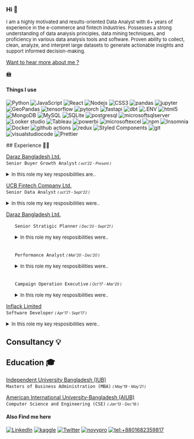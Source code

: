 
### Hi 👋

<font size = "2.7
"><p>I am a highly motivated and results-oriented Data Analyst with 6+ years of experience in the e-commerce and fintech industries.
Possesses a strong understanding of data analysis principles, data mining techniques, and proficiency in various data
analysis tools and software. Proven ability to collect, clean, analyze, and interpret large datasets to generate actionable
insights and support informed decision-making.
</p></font>

<a alt ="salmansrizon2016@gmail.com" href="mailto:salmansrizon2016@gmail.com">Want to hear more about me ?</a>

[🖨️](https://drive.google.com/file/d/1UTi9Kx_bqog8-tmKuz0RzQ0HWkrW7UFG/view?usp=sharing "Download Resume Here")


<h4>Things I use</h4>
<p>
 <img alt="Python" src="https://img.shields.io/badge/-python-3776AB?style=flat-square&logo=python&logoColor=white" /> 
 <img alt="JavaScript" src="https://img.shields.io/badge/-javaScript-F7DF1E?style=flat-square&logo=javaScript&logoColor=black" />
  <img alt="React" src="https://img.shields.io/badge/-React-45b8d8?style=flat-square&logo=react&logoColor=white" />
  <img alt="Nodejs" src="https://img.shields.io/badge/-Nodejs-43853d?style=flat-square&logo=Node.js&logoColor=white" />
   <img alt="CSS3" src="https://img.shields.io/badge/-CSS3-1572B6?style=flat-square&logo=CSS3&logoColor=white" />
   <img alt="pandas" src="https://img.shields.io/badge/-pandas-150458?style=flat-square&logo=pandas&logoColor=white" />
   <img alt="jupyter" src="https://img.shields.io/badge/-jupyter-F37626?style=flat-square&logo=jupyter&logoColor=white" />
    <img alt="GeoPandas" src="https://img.shields.io/badge/-GeoPandas-139C5A?style=flat-square&logo=GeoPandas&logoColor=white" />
    <img alt="tensorflow" src="https://img.shields.io/badge/-tensorflow-FF6F00?style=flat-square&logo=tensorflow&logoColor=white" />
    <img alt="pytorch" src="https://img.shields.io/badge/-pytorch-EE4C2C?style=flat-square&logo=pytorch&logoColor=white" />
     <img alt="fastapi" src="https://img.shields.io/badge/-fastapi-009688?style=flat-square&logo=fastapi&logoColor=white" />
    <img alt="dbt" src="https://img.shields.io/badge/-dbt-FF694B?style=flat-square&logo=dbt&logoColor=white" />
    <img alt=".ENV" src="https://img.shields.io/badge/-.ENV-ECD53F?style=flat-square&logo=.ENV&logoColor=black" /> 
  <img alt="html5" src="https://img.shields.io/badge/-HTML5-E34F26?style=flat-square&logo=html5&logoColor=white" />
  <img alt="MongoDB" src="https://img.shields.io/badge/-MongoDB-13aa52?style=flat-square&logo=mongodb&logoColor=white" />
  <img alt="MySQL" src="https://img.shields.io/badge/-MySQL-4479A1?style=flat-square&logo=MySQL&logoColor=white" />
  <img alt="SQLite" src="https://img.shields.io/badge/-SQLite-003B57?style=flat-square&logo=SQLite&logoColor=white" />
  <img alt="postgresql" src="https://img.shields.io/badge/-postgresql-4169E1?style=flat-square&logo=postgresql&logoColor=white" />
  <img alt="microsoftsqlserver" src="https://img.shields.io/badge/-microsoftsqlserver-CC2927?style=flat-square&logo=microsoftsqlserver&logoColor=white" />
  <img alt="Looker studio" src="https://img.shields.io/badge/-Looker-4285F4?style=flat-square&logo=Looker&logoColor=white" />
  <img alt="Tableau" src="https://img.shields.io/badge/-Tableau-E97627?style=flat-square&logo=Tableau&logoColor=white" />
  <img alt="powerbi" src="https://img.shields.io/badge/-powerbi-F2C811?style=flat-square&logo=powerbi&logoColor=black" />
    <img alt="microsoftexcel" src="https://img.shields.io/badge/-microsoftexcel-217346?style=flat-square&logo=microsoftexcel&logoColor=white" />
  <img alt="npm" src="https://img.shields.io/badge/-NPM-CB3837?style=flat-square&logo=npm&logoColor=white" />
  <img alt="Insomnia" src="https://img.shields.io/badge/-Insomnia-5849BE?style=flat-square&logo=insomnia&logoColor=white" />
<img alt="Docker" src="https://img.shields.io/badge/-Docker-46a2f1?style=flat-square&logo=docker&logoColor=white" />
  <img alt="github actions" src="https://img.shields.io/badge/-Github_Actions-2088FF?style=flat-square&logo=github-actions&logoColor=white" />
  <img alt="redux" src="https://img.shields.io/badge/-Redux-764ABC?style=flat-square&logo=redux&logoColor=white" />
  <img alt="Styled Components" src="https://img.shields.io/badge/-Styled_Components-db7092?style=flat-square&logo=styled-components&logoColor=white" />
  <img alt="git" src="https://img.shields.io/badge/-Git-F05032?style=flat-square&logo=git&logoColor=white" />
   <img alt="visualstudiocode" src="https://img.shields.io/badge/-visualstudiocode-007ACC?style=flat-square&logo=visualstudiocode&logoColor=white" />
  <img alt="Prettier" src="https://img.shields.io/badge/-Prettier-F7B93E?style=flat-square&logo=prettier&logoColor=white" />
  
</p>
## Experience  👨‍💻


[Daraz Bangladesh Ltd.](https://daraz.com/ "Daraz Group is South Asia's leading eCommerce platform providing access to 50 million products for 40 million monthly active users in Bangladesh, Pakistan, Nepal, Srilanka & Mayanmar.")
<br>
`Senior Buyer Growth Analyst` <font size = "1"><em>( oct'22 - Present )</em></font>
<br/>
<font size = "2"><details close><summary> In this role my key resposibilities are.. </summary> 
<ul>
    <li> Analyze & Identify growth levers to increase orders per shopper across business verticals.</li>
    <li> Tracking & Understanding leading segmentation, channel, and content strategy to help build a strategy for the business.</li>
    <li>Ensuring accessibility of DOD performance & Data for the management </li>
<li>Develop plans to materialize strategy and analyze business proposals. </li>
    <li>Align processes, resources-planning, and department goals with the overall Buyer growth strategy</li>
<li>Explore and onboard relevant MarTech solutions to improve efficiency</li>
<li>Understanding traffic source attribution and allocating budgets accordingly</li>
<li>Develop and analyze the acquisition & retention subsidy planning with ROI consideration </li>
</ul>
</details></font>

[UCB Fintech Company Ltd.](https://www.upaybd.com/ "উপায় (upay) is a Mobile Financial Service brand aiming at helping aspirers achieve their goals through easy, secured and innovative digital financial")
<br>
`Senior Data Analyst` <font size = "1"><em>( oct'21 - Sept'22 )</em></font>
<br/>
<font size = "2"><details close><summary> In this role my key resposibilities were.. </summary> 
<ul>
    <li>Strategic planning and performance analysis.</li>
    <li>Develop plans to materialize strategy and analyze business proposals.</li>
    <li>Align processes, resources-planning and department goals with overall strategy.</li>
</ul>
</details></font>

[Daraz Bangladesh Ltd.](https://daraz.com/ "Daraz Group is South Asia's leading eCommerce platform providing access to 50 million products for 40 million monthly active users in Bangladesh, Pakistan, Nepal, Srilanka & Mayanmar.")
<br>
<ul>

`Senior Stratigic Planner` <font size = "1"><em>( Dec'20 - Sept'21 )</em></font>
<br/>
<font size = "2"><details close><summary> In this role my key resposibilities were.. </summary> 
<ul>
    <li>Commercial and operational strategic planning and performance analysis. </li>
    <li>Develop plans to materialize strategy and analyze business proposals. </li>
    <li>Align processes, resources-planning and department goals with overall strategy. </li>
    <li>Construct forecasts and analytical models.</li>
</ul>
</details></font>
<br>

`Performance Analyst` <font size = "1"><em>( Mar'20 - Dec'20 )</em></font>
<br/>
<font size = "2"><details close><summary> In this role my key resposibilities were.. </summary> 
<ul>
    <li>Analyze Traffic performance and Digital Merchandizing.</li>
    <li>Customer behavior and pattern modeling and analysis.</li>
    <li>Research competition to identify threats and opportunities.</li>
    <li>Develop plans to materialize strategy and analyze traffic & sales Performance</li>
</ul>
</details></font>

<br>

`Campaign Operation Executive` <font size = "1"><em>( Oct'17 - Mar'20 )</em></font>
<br/>
<font size = "2"><details close><summary> In this role my key resposibilities were.. </summary> 
<ul>
    <li>Analyze Traffic performance and Digital Merchandizing.</li>
    <li>Customer behavior and pattern modeling and analysis.</li>
    <li>Research competition to identify threats and opportunities.</li>
    <li>Develop plans to materialize strategy and analyze traffic & sales Performance</li>
</ul>
</details></font>

</ul>

[Inflack Limited](https://inflack.com/ "Inflack is an emerging IT services powerhouse. Our people do amazing things to help businesses, government and communities solve their toughest challenges.")
<br>
`Software Developer` <font size = "1"><em>( Apr'17 - Sept'17 )</em></font>
<br/>
<font size = "2"><details close><summary> In this role my key resposibilities were.. </summary> 
<ul>
    <li>Requirement analysis.</li>
    <li>UX planning & implement.</li>
    <li>Frontend development.</li>
    <li>Research & development for new front end UX.</li>
</ul>
</details></font>

## Consultancy 💡

## Education 🎓

[Independent University Bangladesh (IUB)](http://www.iub.edu.bd/ "Independent University, Bangladesh or IUB is a private university in Bangladesh. It is located in Bashundhara Residential Area of Dhaka, Bangladesh. It was established in 1993 under the Private University Act, 1992. IUB has an enrollment of 10,000 students, 11,556 alumni, and 401 faculty members.")
<br>
`Masters of Business Administration (MBA)` <font size = "1"><em>( May'19 - May'21 )</em></font>
<br/>

[American International University-Bangladesh (AIUB)](https://www.aiub.edu/ "American International University-Bangladesh, commonly known by its acronym AIUB, is an accredited and reputed private university in Dhaka, Bangladesh.")
<br>
`Computer Science and Engineering (CSE)` <font size = "1"><em>( Jan'13 - Dec'16 )</em></font>
<br/>

<h4>Also Find me here</h4>
<p>
<a href="https://www.linkedin.com/in/thomas-guibert" target="_blank"><img alt="LinkedIn" src="https://img.shields.io/badge/LinkedIn-0A66C2.svg?&style=for-the-badge&logo=LinkedIn&logoColor=white" /></a>
<a href="https://www.linkedin.com/in/salman-srizon-252b79125/" target="_blank"><img alt="kaggle" src="https://img.shields.io/badge/kaggle-20BEFF.svg?&style=for-the-badge&logo=kaggle&logoColor=black" /></a> 
<a href="https://twitter.com/SalmansakibRox" target="_blank"><img alt="Twitter" src="https://img.shields.io/badge/twitter-%231DA1F2.svg?&style=for-the-badge&logo=twitter&logoColor=white" /></a>
  <a href="https://www.novypro.com/profile_about/salmansrizon" target="_blank"><img alt="novypro" src="https://img.shields.io/badge/novypro-%2312100E.svg?&style=for-the-badge&logo=novypro&logoColor=white" /></a>
  <a href="https://wa.me/+8801682359817" target="_blank"><img alt="tel:+8801682359817" src="https://img.shields.io/badge/whatsapp-25D366.svg?&style=for-the-badge&logo=whatsapp&logoColor=white" /></a>
</p>